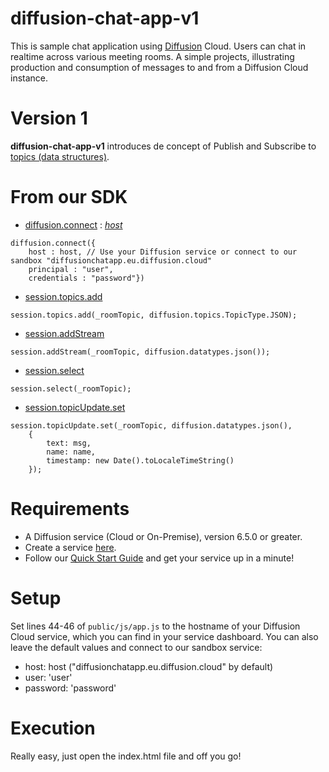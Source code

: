 # diffusion-chat-app-v1

This is sample chat application using [Diffusion](https://www.pushtechnology.com/product-overview) Cloud.
Users can chat in realtime across various meeting rooms.
A simple projects, illustrating production and consumption of messages to and from a Diffusion Cloud instance.

# Version 1

**diffusion-chat-app-v1** introduces de concept of Publish and Subscribe to [topics (data structures)](https://docs.pushtechnology.com/docs/6.5.1/manual/html/introduction/overview/topics_data.html).

# From our SDK

* [diffusion.connect](https://docs.pushtechnology.com/docs/6.5.1/js/globals.html#connect) : [*host*](https://management.ad.diffusion.cloud/)
```
diffusion.connect({
	host : host, // Use your Diffusion service or connect to our sandbox "diffusionchatapp.eu.diffusion.cloud"
	principal : "user",
	credentials : "password"})
```
* [session.topics.add](https://docs.pushtechnology.com/docs/6.5.1/js/interfaces/topiccontrol.html#add)
```
session.topics.add(_roomTopic, diffusion.topics.TopicType.JSON);
```
* [session.addStream](https://docs.pushtechnology.com/docs/6.5.1/js/interfaces/session.html#addstream)
```
session.addStream(_roomTopic, diffusion.datatypes.json());
```
* [session.select](https://docs.pushtechnology.com/docs/6.5.1/js/interfaces/session.html#select)
```
session.select(_roomTopic);
```
* [session.topicUpdate.set](https://docs.pushtechnology.com/docs/6.5.1/js/interfaces/topicupdate.html#set)
```
session.topicUpdate.set(_roomTopic, diffusion.datatypes.json(),
	{
		text: msg,
		name: name,
		timestamp: new Date().toLocaleTimeString()
	});
```

# Requirements

* A Diffusion service (Cloud or On-Premise), version 6.5.0 or greater.
* Create a service [here](https://management.ad.diffusion.cloud/).
* Follow our [Quick Start Guide](https://docs.pushtechnology.com/quickstart/#diffusion-cloud-quick-start) and get your service up in a minute!

# Setup

Set lines 44-46 of `public/js/app.js` to the hostname of your Diffusion Cloud service, which you can find in your service dashboard.
You can also leave the default values and connect to our sandbox service:
* host: host ("diffusionchatapp.eu.diffusion.cloud" by default)
* user: 'user'
* password: 'password'

# Execution

Really easy, just open the index.html file and off you go!
